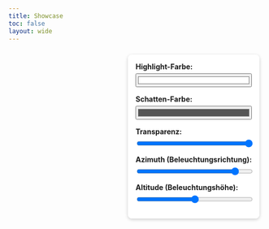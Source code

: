 ```yaml
---
title: Showcase
toc: false
layout: wide
---
```


<link href="https://unpkg.com/maplibre-gl@latest/dist/maplibre-gl.css" rel="stylesheet" />

<style>
    .content {
      width: 100%;
      height: calc(100vh - 20vh); /* 100% viewport height minus 20px */
    }

  .map-tooltip {
    position: absolute;
    background-color: rgba(255, 255, 255, 0.9);
    color: black;
    border: 1px solid #ccc;
    border-radius: 4px;
    padding: 8px;
    pointer-events: none;
    display: none;
    font-size: 12px;
    z-index: 1000;
  }

   .hillshade-overlay {
    position: absolute;
    top: 10px;
    right: 10px;
    background-color: rgba(255, 255, 255, 0.9);
    border-radius: 8px;
    box-shadow: 0 2px 6px rgba(0, 0, 0, 0.2);
    padding: 15px;
    z-index: 1000;
    font-size: 14px;
    max-width: 300px;
  }

  .hillshade-overlay label {
    display: block;
    margin-bottom: 5px;
    font-weight: bold;
  }

  .hillshade-overlay input[type="range"],
  .hillshade-overlay input[type="color"] {
    width: 100%;
    margin-bottom: 15px;
  }

</style>

<div id="map" style="width: 100%; height: 100%; position: relative;">
  <div class="hillshade-overlay">
    <label for="highlightColor">Highlight-Farbe:</label>
    <input type="color" id="highlightColor" value="#ffffff">
    <label for="shadowColor">Schatten-Farbe:</label>
    <input type="color" id="shadowColor" value="#555555">
    <label for="opacityRange">Transparenz:</label>
    <input type="range" id="opacityRange" min="0" max="1" step="0.1" value="1">
    <label for="azimuthRange">Azimuth (Beleuchtungsrichtung):</label>
    <input type="range" id="azimuthRange" min="0" max="360" step="1" value="315">
    <label for="altitudeRange">Altitude (Beleuchtungshöhe):</label>
    <input type="range" id="altitudeRange" min="0" max="90" step="1" value="45">
  </div>
</div>



<script src="https://unpkg.com/maplibre-gl@latest/dist/maplibre-gl.js"></script>
<script>
  document.addEventListener("DOMContentLoaded", async function () {
    const response = await fetch('/map_showcase_style.json');
    if (!response.ok) {
      throw new Error('Error loading style: ' + response.statusText);
    }
    const style = await response.json();

    // URL-Parameter auslesen
    const params = new URLSearchParams(window.location.search);
    const centerParam = params.get('center'); // Format: "15.16,48.207"
    const zoomParam = params.get('zoom'); // Format: Zahl

    // Default-Werte
    let center = [15.16, 48.207]; // Standard-Kartenmittelpunkt
    let zoom = 14; // Standard-Zoomlevel

    // Falls Parameter vorhanden sind, Werte setzen
    if (centerParam) {
      const coords = centerParam.split(',').map(Number);
      if (coords.length === 2 && !isNaN(coords[0]) && !isNaN(coords[1])) {
        center = coords;
      }
    }
    if (zoomParam && !isNaN(Number(zoomParam))) {
      zoom = Number(zoomParam);
    }

    // MapLibre-Karte erstellen
    const map = new maplibregl.Map({
      container: 'map',
      style: style,
      center: center, // Kartenmittelpunkt aus URL oder Standard
      zoom: zoom, // Zoom-Level aus URL oder Standard
      attributionControl: false
    });

  
     // Hillshade-Einstellungen
    document.getElementById('highlightColor').addEventListener('input', (e) => {
      map.setPaintProperty('hillshade', 'hillshade-highlight-color', e.target.value);
    });

    document.getElementById('shadowColor').addEventListener('input', (e) => {
      map.setPaintProperty('hillshade', 'hillshade-shadow-color', e.target.value);
    });

    document.getElementById('opacityRange').addEventListener('input', (e) => {
      map.setPaintProperty('hillshade', 'hillshade-opacity', parseFloat(e.target.value));
    });

    document.getElementById('azimuthRange').addEventListener('input', (e) => {
      map.setPaintProperty('hillshade', 'hillshade-illumination-direction', parseInt(e.target.value));
    });

    document.getElementById('altitudeRange').addEventListener('input', (e) => {
      map.setPaintProperty('hillshade', 'hillshade-illumination-altitude', parseInt(e.target.value));
    });



    // GeolocateControl hinzufügen
    const geolocateControl = new maplibregl.GeolocateControl({
      positionOptions: {
        enableHighAccuracy: true // Höchste Genauigkeit aktivieren
      },
      trackUserLocation: true, // Nutzereigene Position verfolgen
      showUserHeading: true // Richtung des Nutzers anzeigen (falls verfügbar)
    });
    map.addControl(geolocateControl, 'bottom-right');

    // Funktion zum Aktualisieren der URL-Parameter
    const updateURL = () => {
      const currentCenter = map.getCenter(); // Aktuelle Karte Mitte
      const currentZoom = map.getZoom().toFixed(2); // Aktuelles Zoom-Level
      const newParams = new URLSearchParams({
        center: `${currentCenter.lng.toFixed(5)},${currentCenter.lat.toFixed(5)}`,
        zoom: currentZoom,
      });
      window.history.replaceState({}, '', `?${newParams.toString()}`);
    };

    // URL bei Kartenbewegung aktualisieren
    map.on('moveend', updateURL);

    // Navigation Controls (Zoom + Kompass)
    const navControl = new maplibregl.NavigationControl({
      showCompass: true,
      showZoom: true,
      visualizePitch: true // Zeigt Pitch visuell an
    });
    map.addControl(navControl, 'bottom-right');

    // Maßstabsleiste hinzufügen
    const scaleControl = new maplibregl.ScaleControl({
      maxWidth: 200,
      unit: 'metric' // Einheiten: metrisch
    });
    map.addControl(scaleControl, 'bottom-left');

    // Tooltip-Element hinzufügen
    const tooltip = document.createElement('div');
    tooltip.className = 'map-tooltip';
    document.body.appendChild(tooltip);

    // Mousemove-Ereignis hinzufügen
    map.on('mousemove', (e) => {
      const features = map.queryRenderedFeatures(e.point);
      if (features.length > 0) {
        const feature = features[0];

        // Tooltip anzeigen
        tooltip.style.display = 'block';
        tooltip.style.left = `${e.originalEvent.clientX + 10}px`;
        tooltip.style.top = `${e.originalEvent.clientY + 10}px`;

        // Tooltip-Inhalt setzen
        const properties = feature.properties;
        let content = `<strong>Layer:</strong> ${feature.layer.id}<br>`;
        content += '<br><ul>';

        for (const [key, value] of Object.entries(properties)) {
          content += `<li><strong>${key}:</strong> ${value}</li>`;
        }
        content += '</ul>';

        tooltip.innerHTML = content;
      } else {
        tooltip.style.display = 'none';
      }
    });

    // Mouseleave-Ereignis hinzufügen
    map.on('mouseleave', () => {
      tooltip.style.display = 'none';
    });
  });
</script>

